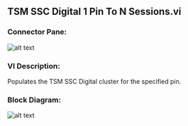 ## **TSM SSC Digital 1 Pin To N Sessions.vi**
### Connector Pane:
![alt text](/Instrument%20Control/Digital/TSM/TSM%20SSC%20Digital%201%20Pin%20To%20N%20Sessions.vic.png "TSM SSC Digital 1 Pin To N Sessions.vi connector pane")

### VI Description:
Populates the TSM SSC Digital cluster for the specified pin.

### Block Diagram:
![alt text](/Instrument%20Control/Digital/TSM/TSM%20SSC%20Digital%201%20Pin%20To%20N%20Sessions.vid.png "TSM SSC Digital 1 Pin To N Sessions.vi block diagram")

